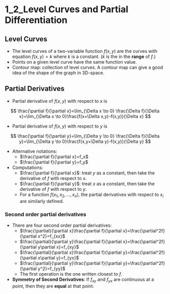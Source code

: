 # 1_2_Level Curves and Partial Differentiation

## Level Curves

- The level curves of a two-variable function $f (x, y)$ are the curves with equation $f (x, y) = k$ where $k$ is a constant. ($k$ is the in the **range** of $f$.)
- Points on a given level curve have the same function value.
- Contour map: collection of level curves. A contour map can give a good idea of the shape of the graph in 3D-space.

## Partial Derivatives

- Partial derivative of $f(x,y)$ with respect to $x$ is

$$
\frac{\partial f}{\partial x}=\lim_{\Delta x \to 0} \frac{\Delta f}{\Delta x}=\lim_{\Delta x \to 0}\frac{f(x+\Delta x,y)-f(x,y)}{\Delta x}
$$

- Partial derivative of $f(x,y)$ with respect to $y$ is

$$
\frac{\partial f}{\partial y}=\lim_{\Delta y \to 0} \frac{\Delta f}{\Delta y}=\lim_{\Delta y \to 0}\frac{f(x,y+\Delta y)-f(x,y)}{\Delta y}
$$

- Alternative notations:
  - $\frac{\partial f}{\partial x}=f_x$
  - $\frac{\partial f}{\partial y}=f_y$
- Computations:
  - $\frac{\partial f}{\partial x}$: treat $y$ as a constant, then take the derivative of $f$ with respect to $x$.
  - $\frac{\partial f}{\partial y}$: treat $x$ as a constant, then take the derivative of $f$ with respect to $y$.
  - For a function $f(x_1,x_2,\dots ,x_n)$, the partial derivatives with respect to $x_i$ are similarly defined.

### Second order partial derivatives

- There are four second order partial derivatives:
  - $\frac{\partial}{\partial x}\frac{\partial f}{\partial x}=\frac{\partial^2f}{\partial x^2}=f_{xx}$
  - $\frac{\partial}{\partial y}\frac{\partial f}{\partial x}=\frac{\partial^2f}{\partial y\partial x}=f_{xy}$
  - $\frac{\partial}{\partial x}\frac{\partial f}{\partial y}=\frac{\partial^2f}{\partial x\partial y}=f_{yx}$
  - $\frac{\partial}{\partial y}\frac{\partial f}{\partial y}=\frac{\partial^2f}{\partial y^2}=f_{yy}$
  - The first operation is the one written closest to $f$.
- **Symmetry of Second Derivatives**: If $f_{xy}$ and $f_{yx}$ are continuous at a point, then they are **equal** at that point.
